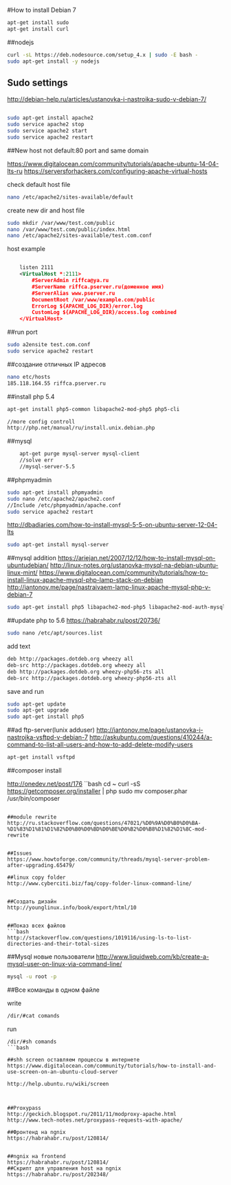 #How to install Debian 7

```bash
apt-get install sudo
apt-get install curl

```

##nodejs
```bash
curl -sL https://deb.nodesource.com/setup_4.x | sudo -E bash -
sudo apt-get install -y nodejs
```

## Sudo settings
http://debian-help.ru/articles/ustanovka-i-nastroika-sudo-v-debian-7/


```bash

sudo apt-get install apache2
sudo service apache2 stop
sudo service apache2 start
sudo service apache2 restart
```

##New host not default:80 port and same domain

https://www.digitalocean.com/community/tutorials/apache-ubuntu-14-04-lts-ru
https://serversforhackers.com/configuring-apache-virtual-hosts

check default host file

```bash
nano /etc/apache2/sites-available/default
```
create new dir and host file
```bash
sudo mkdir /var/www/test.com/public
nano /var/www/test.com/public/index.html
nano /etc/apache2/sites-available/test.com.conf
```
host example
```xml

	listen 2111
	<VirtualHost *:2111>
	    #ServerAdmin riffca@ya.ru
	    #ServerName riffca.pserver.ru(доменное имя)
	    #ServerAlias www.pserver.ru
	    DocumentRoot /var/www/example.com/public
	    ErrorLog ${APACHE_LOG_DIR}/error.log
	    CustomLog ${APACHE_LOG_DIR}/access.log combined
	</VirtualHost>

```

##run port

```bash
sudo a2ensite test.com.conf
sudo service apache2 restart
```
##создание отличных IP адресов

```bash
nano etc/hosts
185.118.164.55 riffca.pserver.ru
```
##install php 5.4

```bash
apt-get install php5-common libapache2-mod-php5 php5-cli

//more config controll
http://php.net/manual/ru/install.unix.debian.php

```
##mysql

```bash
	apt-get purge mysql-server mysql-client
	//solve err
	//mysql-server-5.5
```
##phpmyadmin
```bash
sudo apt-get install phpmyadmin
sudo nano /etc/apache2/apache2.conf
//Include /etc/phpmyadmin/apache.conf
sudo service apache2 restart

```

http://dbadiaries.com/how-to-install-mysql-5-5-on-ubuntu-server-12-04-lts

```bash
sudo apt-get install mysql-server
```

##mysql addition
https://ariejan.net/2007/12/12/how-to-install-mysql-on-ubuntudebian/
http://linux-notes.org/ustanovka-mysql-na-debian-ubuntu-linux-mint/
https://www.digitalocean.com/community/tutorials/how-to-install-linux-apache-mysql-php-lamp-stack-on-debian
http://iantonov.me/page/nastraivaem-lamp-linux-apache-mysql-php-v-debian-7
```bash
sudo apt-get install php5 libapache2-mod-php5 libapache2-mod-auth-mysql php5-mysql php-image-graph imagemagick
```
##update php to 5.6
https://habrahabr.ru/post/20736/

```bash
sudo nano /etc/apt/sources.list
```
add text

```bash
deb http://packages.dotdeb.org wheezy all
deb-src http://packages.dotdeb.org wheezy all
deb http://packages.dotdeb.org wheezy-php56-zts all
deb-src http://packages.dotdeb.org wheezy-php56-zts all

```
save and run

```bash
sudo apt-get update
sudo apt-get upgrade
sudo apt-get install php5 

```
##ad ftp-server(lunix adduser)
http://iantonov.me/page/ustanovka-i-nastrojka-vsftpd-v-debian-7
http://askubuntu.com/questions/410244/a-command-to-list-all-users-and-how-to-add-delete-modify-users

```bash
apt-get install vsftpd

```

##composer install

http://onedev.net/post/176
``bash
cd ~
curl -sS https://getcomposer.org/installer | php
sudo mv composer.phar /usr/bin/composer
```

##module rewrite
http://ru.stackoverflow.com/questions/47021/%D0%9A%D0%B0%D0%BA-%D1%83%D1%81%D1%82%D0%B0%D0%BD%D0%BE%D0%B2%D0%B8%D1%82%D1%8C-mod-rewrite


##Issues
https://www.howtoforge.com/community/threads/mysql-server-problem-after-upgrading.65479/

##linux copy folder
http://www.cyberciti.biz/faq/copy-folder-linux-command-line/


##Создать дизайн
http://younglinux.info/book/export/html/10


##Показ всех файлов
```bash
http://stackoverflow.com/questions/1019116/using-ls-to-list-directories-and-their-total-sizes
```
##Mysql новые пользователи
http://www.liquidweb.com/kb/create-a-mysql-user-on-linux-via-command-line/
```bash
mysql -u root -p
```
##Все команды в одном файле

write
```bash
/dir/#cat comands
```
run

```
/dir/#sh comands
```bash

##shh screen оставляем процессы в интернете
https://www.digitalocean.com/community/tutorials/how-to-install-and-use-screen-on-an-ubuntu-cloud-server

http://help.ubuntu.ru/wiki/screen



##Proxypass
http://geckich.blogspot.ru/2011/11/modproxy-apache.html
http://www.tech-notes.net/proxypass-requests-with-apache/

##Фронтенд на ngnix
https://habrahabr.ru/post/120814/


##ngnix на frontend
https://habrahabr.ru/post/120814/
##Скрипт для управления host на ngnix
https://habrahabr.ru/post/202348/
